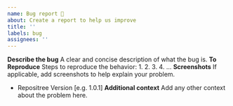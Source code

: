 ```yaml
---
name: Bug report 🐞
about: Create a report to help us improve
title: ''
labels: bug
assignees: ''
---
```


**Describe the bug**
A clear and concise description of what the bug is.
**To Reproduce**
Steps to reproduce the behavior: 1. 2. 3. 4.
...
**Screenshots**
If applicable, add screenshots to help explain your problem.

- Repositree Version [e.g. 1.0.1]
  **Additional context**
  Add any other context about the problem here.
